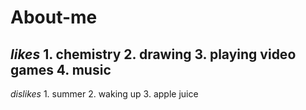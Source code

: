 # About-me
***likes*** 1. chemistry 2. drawing 3. playing video games 4. music
---
*dislikes* 1. summer 2. waking up 3. apple juice 
